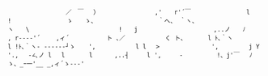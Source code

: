 `                 ／　￣　 ）
　　　　　　　　 ,'　　r'´￣
　　　　　　　　 l　　 !
　　　　　　　　 ゝ　　ゝ、
　　　　　　　　　 ｀ヘ、 ｀ヽ、
　 　　　　　　 　　　　 　ヽ　　\
　　　　　　　　　　 　　　 !　　j
　　　　　　　　　　　　,..ノ　　ﾉ
　　　　　　　　　, r----'´　　 ,ィ´
　　　　　 ト ､／　　　　　　 く
ト､　　　　l ﾄ､｀ヽ　　　　　　　l
!ﾄ､｀ヽ- ------┘ゝ 　 ',　　　　　　 l
l　 >　　　　　　　　 ',　　　　　j
Y　　　　　　　　　　 '.,　 -∠､ノ
l　 l　　　　l　　　 ,..┤　　　l
',　　　-　　　　　 !、j'￣　 ﾉ
　ゝ、_ｰ一'__ _,ィ´ゝ---'
 `
